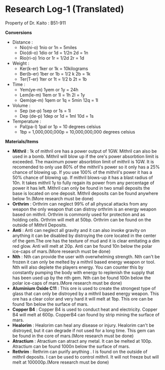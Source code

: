 # Research Log-1 (Translated)
Property of Dr. Kaito : B51-911 

**Conversions**
   - Distance : 
     - Nio(ni-o) 1nio or 1n = 5miles
     - Dio(di-o) 1dio or 1d = 1/2n  2d = 1n
     - Rio(ri-o) 1rio or 1r = 1/2d  2r = 1d 
   - Weight :
     - Ker(k-er) 1ker or 1k = 10kilograms
     - Ber(b-er) 1ber or 1b = 1/2 k   2b = 1k
     - Ter(T-er) 1ter or 1t = 1/2 b   2t = 1b 
   - Time :
     - Yem(ye-m) 1yem or 1y = 24h
     - Lem(le-m) 1lem or 1l = 1h   2l = 1y
     - Qem(qe-m) 1qem or 1q = 5min  12q = 1l
   - Volume :
     - Sep (se-p) 1sep or 1s = 1l
     - Dep (de-p) 1dep or 1d = 1ml  10d = 1s 
   - Temperature : 
     - Pal(pa-l) 1pal or 1p = 10 degrees celsius
     - 1bp = 1,000,000,000p = 10,000,000,000 degrees celsius
     
**Materials/Items**
   - **Mithril** :
       1k of mithril ore has a power output of 1GW. Mithril can also be used in a bomb. Mithril will blow up if the ore's power absorbtion limit is exceeded. The maximum power absorbtion limit of mithril is 1GW. It is 
     recomended to only use 80% of the mithril's power so it only has a 25% chance of blowing up. If you use 100% of the mithril's power it has a 50% chance of blowing up. If mithril blows-up it has a blast radius of 
     10n. It takes mithril 1y to fully regain its power from any percentage of power it has left. Mithril can only be found in two small deposits the base is located on one deposit. Mithril deposits can be found anywhere 
     below 1n.(More research must be done)
   - **Orthrim** :
       Orthrim can neglect 99% of all physcal attacks from any weapon the only weapon that can distroy orthrim is an energy weapon based on mithril. Orthrim is commonly used for protection and as holding cells. Orthrim 
     will melt at 50bp. Orthrim can be found on the outside of Mithril Deposits.
   - **Anti** :
       Anti can neglect all gravity and it can also invoke gravity on anything it can be disabled by distroying the core located in the center of the gem.The ore has the texture of mud and it is clear emitating a dim red 
     glow. Anti will melt at  20p. Anti can  be found 10n below the polar ice-caps of mars.(More research must be done)
   - **Nth** :
       Nth can provide the user with overwhelming strength. Nth can't be frozen it can only be melted by a mithril based energy weapon or tool. Nth will also deplete the players energy. You can counter this by constantly 
     pumping the body with energy to replenish the supply that has been used up by the nth gem. Nth can be found 100n below the polar ice-caps of mars.(More research must be done)
   - **Aluminium Oxide C11** :
       This ore is used to create the strongest type of glass that can only be distroyed by a mithril based energy weapon. This ore has a clear color and very hard it will melt at 1bp. This ore can be found 1bn below the 
     surface of mars.
   - **Copper B4** :
       Copper B4 is used to conduct heat and electricity. Copper B4 will melt at 600p. CopperB4 can found by strip mining the surface of mars.
   - **Healorim** :
       Healorim can heal any disease or injury. Healorim can't be distroyed, but it can degrade if not used for a long time. This gem can be found in the core of mars.(More research must be done)
   - **Atractium** :
       Atractium can atract any metal. It can be melted at 100p. Atractium can be found 1000n below the surface of mars.
   - **Rethrim** :
       Rethrim can purify anything . I is found on the outside of mithril deposits. I can be used to control mithril. It will not freeze but will melt at 100000p.(More research must be done)

